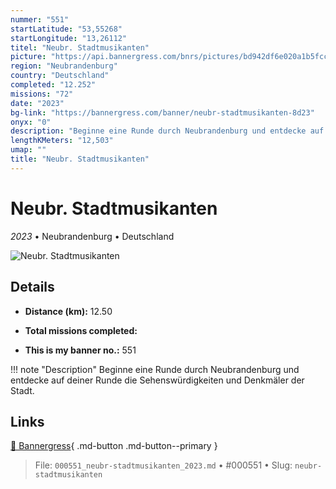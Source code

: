 ```yaml
---
nummer: "551"
startLatitude: "53,55268"
startLongitude: "13,26112"
titel: "Neubr. Stadtmusikanten"
picture: "https://api.bannergress.com/bnrs/pictures/bd942df6e020a1b5fcc14c22e4219e4f"
region: "Neubrandenburg"
country: "Deutschland"
completed: "12.252"
missions: "72"
date: "2023"
bg-link: "https://bannergress.com/banner/neubr-stadtmusikanten-8d23"
onyx: "0"
description: "Beginne eine Runde durch Neubrandenburg und entdecke auf deiner Runde die Sehenswürdigkeiten und Denkmäler der Stadt."
lengthKMeters: "12,503"
umap: ""
title: "Neubr. Stadtmusikanten"
---
```

# Neubr. Stadtmusikanten

*2023* • Neubrandenburg • Deutschland

![Neubr. Stadtmusikanten](https://api.bannergress.com/bnrs/pictures/bd942df6e020a1b5fcc14c22e4219e4f)

## Details
- **Distance (km):** 12.50

- **Total missions completed:** 
- **This is my banner no.:** 551


!!! note "Description"
    Beginne eine Runde durch Neubrandenburg und entdecke auf deiner Runde die Sehenswürdigkeiten und Denkmäler der Stadt.



## Links
[🔗 Bannergress](https://bannergress.com/banner/neubr-stadtmusikanten-8d23){ .md-button .md-button--primary }



> File: `000551_neubr-stadtmusikanten_2023.md` • #000551 • Slug: `neubr-stadtmusikanten`
